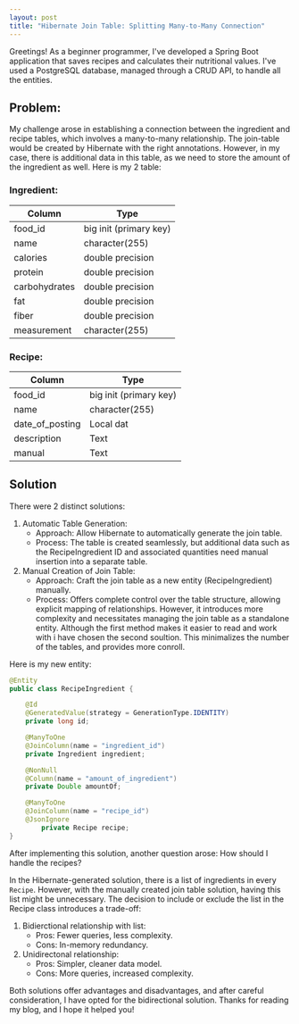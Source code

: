 ```yaml
---
layout: post
title: "Hibernate Join Table: Splitting Many-to-Many Connection"
---
```

Greetings! As a beginner programmer, I've developed a Spring Boot application that saves recipes and calculates their nutritional values. I've used a PostgreSQL database, managed through a CRUD API, to handle all the entities.
## Problem:
My challenge arose in establishing a connection between the ingredient and recipe tables, which involves a many-to-many relationship. The join-table would be created by Hibernate with the right annotations. However, in my case, there is additional data in this table, as we need to store the amount of the ingredient as well. Here is my 2 table:
### Ingredient:

| Column | Type |
| --- | --- |
| food_id | big init (primary key) |
| name | character(255) |
| calories | double precision |
| protein | double precision |
| carbohydrates | double precision |
| fat | double precision |
| fiber | double precision |
| measurement | character(255) |

### Recipe:

| Column | Type |
| --- | --- |
| food_id | big init (primary key) |
| name | character(255) |
| date_of_posting | Local dat |
| description | Text |
| manual | Text |

 
## Solution
There were 2 distinct solutions: 
1. Automatic Table Generation:
    * Approach: Allow Hibernate to automatically generate the join table.
    * Process: The table is created seamlessly, but additional data such as the RecipeIngredient ID and associated quantities need manual insertion into a separate table.
2. Manual Creation of Join Table:
    * Approach: Craft the join table as a new entity (RecipeIngredient) manually.
    * Process: Offers complete control over the table structure, allowing explicit mapping of relationships. However, it introduces more complexity and necessitates managing the join table as a standalone entity.
Although the first method makes it easier to read and work with i have chosen the second soultion. This minimalizes the number of the tables, and provides more conroll.

Here is my new entity:

```java
@Entity
public class RecipeIngredient {

    @Id
    @GeneratedValue(strategy = GenerationType.IDENTITY)
    private long id;

    @ManyToOne
    @JoinColumn(name = "ingredient_id")
    private Ingredient ingredient;

    @NonNull
    @Column(name = "amount_of_ingredient")
    private Double amountOf;

    @ManyToOne
    @JoinColumn(name = "recipe_id")
    @JsonIgnore
        private Recipe recipe;
}
```

After implementing this solution, another question arose: How should I handle the recipes?

In the Hibernate-generated solution, there is a list of ingredients in every `Recipe`. However, with the manually created join table solution, having this list might be unnecessary. The decision to include or exclude the list in the Recipe class introduces a trade-off: 
 1. Bidierctional relationship with list:
    * Pros: Fewer queries, less complexity.
    * Cons: In-memory redundancy.
2. Unidirectonal relationship:
    * Pros: Simpler, cleaner data model.
    * Cons: More queries, increased complexity.

Both solutions offer advantages and disadvantages, and after careful consideration, I have opted for the bidirectional solution.
Thanks for reading my blog, and I hope it helped you!

